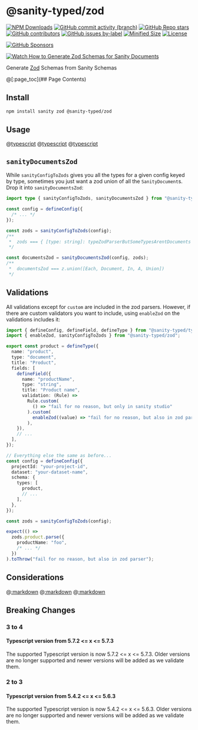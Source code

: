 # @sanity-typed/zod

[![NPM Downloads](https://img.shields.io/npm/dw/@sanity-typed/zod?style=flat&logo=npm)](https://www.npmjs.com/package/@sanity-typed/zod)
[![GitHub commit activity (branch)](https://img.shields.io/github/commit-activity/m/saiichihashimoto/sanity-typed?style=flat&logo=github)](https://github.com/saiichihashimoto/sanity-typed/pulls?q=is%3Apr+is%3Aclosed)
[![GitHub Repo stars](https://img.shields.io/github/stars/saiichihashimoto/sanity-typed?style=flat&logo=github)](https://github.com/saiichihashimoto/sanity-typed/stargazers)
[![GitHub contributors](https://img.shields.io/github/contributors/saiichihashimoto/sanity-typed?style=flat&logo=github)](https://github.com/saiichihashimoto/sanity-typed/graphs/contributors)
[![GitHub issues by-label](https://img.shields.io/github/issues/saiichihashimoto/sanity-typed/help%20wanted?style=flat&logo=github&color=007286)](https://github.com/saiichihashimoto/sanity-typed/labels/help%20wanted)
[![Minified Size](https://img.shields.io/bundlephobia/min/@sanity-typed/zod?style=flat)](https://www.npmjs.com/package/@sanity-typed/zod?activeTab=code)
[![License](https://img.shields.io/github/license/saiichihashimoto/sanity-typed?style=flat)](LICENSE)

[![GitHub Sponsors](https://img.shields.io/github/sponsors/saiichihashimoto?style=flat&logo=githubsponsors)](https://github.com/sponsors/saiichihashimoto)

[![Watch How to Generate Zod Schemas for Sanity Documents](https://github.com/saiichihashimoto/sanity-typed/assets/2819256/d46bc235-827e-4fa6-ac8b-d653505b2d61)](https://github.com/saiichihashimoto/sanity-typed/assets/2819256/c014f8aa-a97a-4093-9924-94a2ecee4584)

Generate [Zod](https://zod.dev) Schemas from Sanity Schemas

@[:page_toc](## Page Contents)

## Install

```bash
npm install sanity zod @sanity-typed/zod
```

## Usage

@[typescript](../example-studio/schemas/product.ts)
@[typescript](../example-studio/sanity.config.ts)
@[typescript](../example-app/src/sanity/client-with-zod.ts)

## `sanityDocumentsZod`

While `sanityConfigToZods` gives you all the types for a given config keyed by type, sometimes you just want a zod union of all the `SanityDocument`s. Drop it into `sanityDocumentsZod`:

```typescript
import type { sanityConfigToZods, sanityDocumentsZod } from "@sanity-typed/zod";

const config = defineConfig({
  /* ... */
});

const zods = sanityConfigToZods(config);
/**
 *  zods === { [type: string]: typeZodParserButSomeTypesArentDocuments }
 */

const documentsZod = sanityDocumentsZod(config, zods);
/**
 *  documentsZod === z.union([Each, Document, In, A, Union])
 */
```

## Validations

All validations except for `custom` are included in the zod parsers. However, if there are custom validators you want to include, using `enableZod` on the validations includes it:

```typescript
import { defineConfig, defineField, defineType } from "@sanity-typed/types";
import { enableZod, sanityConfigToZods } from "@sanity-typed/zod";

export const product = defineType({
  name: "product",
  type: "document",
  title: "Product",
  fields: [
    defineField({
      name: "productName",
      type: "string",
      title: "Product name",
      validation: (Rule) =>
        Rule.custom(
          () => "fail for no reason, but only in sanity studio"
        ).custom(
          enableZod((value) => "fail for no reason, but also in zod parser")
        ),
    }),
    // ...
  ],
});

// Everything else the same as before...
const config = defineConfig({
  projectId: "your-project-id",
  dataset: "your-dataset-name",
  schema: {
    types: [
      product,
      // ...
    ],
  },
});

const zods = sanityConfigToZods(config);

expect(() =>
  zods.product.parse({
    productName: "foo",
    /* ... */
  })
).toThrow("fail for no reason, but also in zod parser");
```

## Considerations

@[:markdown](../../docs/considerations/config-in-runtime.md)
@[:markdown](../../docs/considerations/types-vs-content-lake.md)
@[:markdown](../../docs/considerations/typescript-errors-in-ides.md)

## Breaking Changes

### 3 to 4

#### Typescript version from 5.7.2 <= x <= 5.7.3

The supported Typescript version is now 5.7.2 <= x <= 5.7.3. Older versions are no longer supported and newer versions will be added as we validate them.

### 2 to 3

#### Typescript version from 5.4.2 <= x <= 5.6.3

The supported Typescript version is now 5.4.2 <= x <= 5.6.3. Older versions are no longer supported and newer versions will be added as we validate them.
